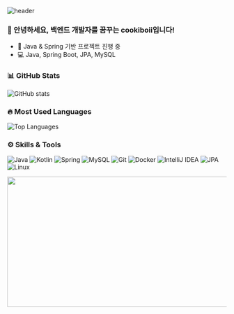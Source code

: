 ![header](https://capsule-render.vercel.app/api?type=waving&color=gradient&height=200&section=header&text=cookiboii&fontSize=50)

### 👋 안녕하세요, 백엔드 개발자를 꿈꾸는 cookiboii입니다!

- 🔭 Java & Spring 기반 프로젝트 진행 중
- 💻 Java, Spring Boot, JPA, MySQL


### 📊 GitHub Stats
![GitHub stats](https://github-readme-stats.vercel.app/api?username=cookiboii&show_icons=true&theme=tokyonight)

### 🔥 Most Used Languages
![Top Languages](https://github-readme-stats.vercel.app/api/top-langs/?username=cookiboii&layout=compact&theme=tokyonight)

### ⚙️ Skills & Tools
![Java](https://img.shields.io/badge/Java-ED8B00?style=for-the-badge&logo=java&logoColor=white)
![Kotlin](https://img.shields.io/badge/Kotlin-0095D5?style=for-the-badge&logo=kotlin&logoColor=white)
![Spring](https://img.shields.io/badge/Spring-6DB33F?style=for-the-badge&logo=spring&logoColor=white)
![MySQL](https://img.shields.io/badge/MySQL-4479A1?style=for-the-badge&logo=mysql&logoColor=white)
![Git](https://img.shields.io/badge/Git-F05032?style=for-the-badge&logo=git&logoColor=white)
![Docker](https://img.shields.io/badge/Docker-2496ED?style=for-the-badge&logo=docker&logoColor=white)
![IntelliJ IDEA](https://img.shields.io/badge/IntelliJ%20IDEA-000000?style=for-the-badge&logo=intellij-idea&logoColor=white)
![JPA](https://img.shields.io/badge/JPA-FF4088?style=for-the-badge&logo=java&logoColor=white)
![Linux](https://img.shields.io/badge/Linux-FCC624?style=for-the-badge&logo=linux&logoColor=black)

<a href="https://www.gitanimals.org/en_US?utm_medium=image&utm_source=cookiboii&utm_content=farm">
<img
  src="https://render.gitanimals.org/farms/cookiboii"
  width="600"
  height="300"
/>
</a>
  
